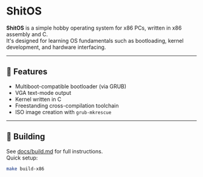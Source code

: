 # ShitOS

**ShitOS** is a simple hobby operating system for x86 PCs, written in x86 assembly and C.  
It's designed for learning OS fundamentals such as bootloading, kernel development, and hardware interfacing.

---

## 🚀 Features

- Multiboot-compatible bootloader (via GRUB)
- VGA text-mode output
- Kernel written in C
- Freestanding cross-compilation toolchain
- ISO image creation with `grub-mkrescue`

---

## 🔧 Building

See [docs/build.md](docs/build.md) for full instructions.  
Quick setup:

```sh
make build-x86
